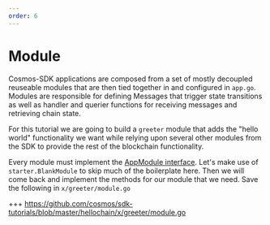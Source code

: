 ```yaml
---
order: 6
---
```


# Module

Cosmos-SDK applications are composed from a set of mostly decoupled reuseable
modules that are then tied together in and configured in `app.go`. Modules are
responsible for defining Messages that trigger state transitions as well as
handler and querier functions for receiving messages and retrieving chain
state.

For this tutorial we are going to build a `greeter` module that adds the "hello
world" functionality we want while relying upon several other modules from the
SDK to provide the rest of the blockchain functionality.

Every module must implement the [AppModule
interface](https://github.com/cosmos/cosmos-sdk/blob/master/types/module/module.go#L130).
Let's make use of `starter.BlankModule` to skip much of the boilerplate here.
Then we will come back and implement the methods for our module that we need.
Save the following in `x/greeter/module.go`

+++ https://github.com/cosmos/sdk-tutorials/blob/master/hellochain/x/greeter/module.go

